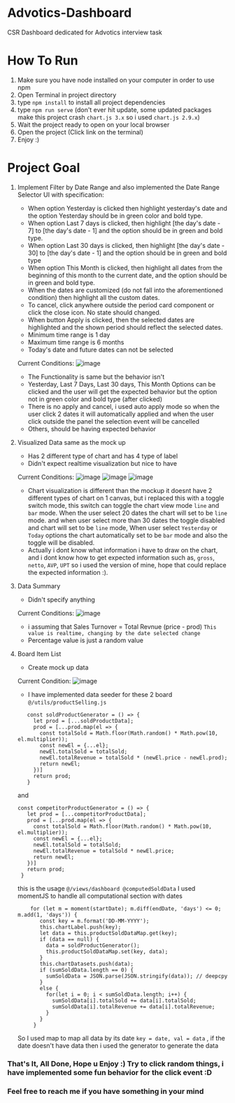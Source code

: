 # Advotics-Dashboard
CSR Dashboard dedicated for Advotics interview task

# How To Run
1. Make sure you have node installed on your computer in order to use npm
2. Open Terminal in project directory
3. type `npm install` to install all project dependencies
4. type `npm run serve` (don't ever hit update, some updated packages make this project crash `chart.js 3.x` so i used `chart.js 2.9.x`)
5. Wait the project ready to open on your local browser
6. Open the project (Click link on the terminal)
7. Enjoy :)

# Project Goal
1. Implement Filter by Date Range and also implemented the Date Range Selector UI with specification:
    * When option Yesterday is clicked then highlight yesterday's date and the option Yesterday should be in green color and bold type.
    * When option Last 7 days is clicked, then highlight [the day's date - 7] to [the day's date - 1] and the option should be in green and bold type.
    * When option Last 30 days is clicked, then highlight [the day's date - 30] to [the day's date - 1] and the option should be in green and bold type
    * When option This Month is clicked, then highlight all dates from the beginning of this month to the current date, and the option should be in green and bold type.
    * When the dates are customized (do not fall into the aforementioned condition) then highlight all the custom dates.
    * To cancel, click anywhere outside the period card component or click the close icon. No state should changed.
    * When button Apply is clicked, then the selected dates are highlighted and the shown period should reflect the selected dates.
    * Minimum time range is 1 day
    * Maximum time range is 6 months
    * Today's date and future dates can not be selected
    
    Current Conditions:
    ![image](https://user-images.githubusercontent.com/53457819/114290280-c4b03e80-9aa8-11eb-9cde-41e0cddc6343.png)

    * The Functionality is same but the behavior isn't
    * Yesterday, Last 7 Days, Last 30 days, This Month Options can be clicked and the user will get the expected behavior but the option not in green color and bold type (after clicked)
    * There is no apply and cancel, i used auto apply mode so when the user click 2 dates it will automatically applied and when the user click outside the panel the selection event will be cancelled
    * Others, should be having expected behavior
2. Visualized Data same as the mock up
    * Has 2 different type of chart and has 4 type of label
    * Didn't expect realtime visualization but nice to have
    
    Current Conditions:
    ![image](https://user-images.githubusercontent.com/53457819/114290299-f1fcec80-9aa8-11eb-8b6e-7b9465e64682.png)
    ![image](https://user-images.githubusercontent.com/53457819/114290314-fde8ae80-9aa8-11eb-97d4-b827549ad192.png)
    ![image](https://user-images.githubusercontent.com/53457819/114290379-7a7b8d00-9aa9-11eb-8d6b-a4a2df6b81b4.png)

    * Chart visualization is different than the mockup it doesnt have 2 different types of chart on 1 canvas, but i replaced this with a toggle switch mode, this switch can toggle the chart view mode `line` and `bar` mode. When the user select 20 dates the chart will set to be `line` mode. and when user select more than 30 dates the toggle disabled and chart will set to be `line` mode, When user select `Yesterday` or `Today` options the chart automatically set to be `bar` mode and also the toggle will be disabled.
    * Actually i dont know what information i have to draw on the chart, and i dont know how to get expected information such as, `gross`, `netto`, `AVP`, `UPT` so i used the version of mine, hope that could replace the expected information :).
3. Data Summary
    * Didn't specify anything

    Current Conditions:
    ![image](https://user-images.githubusercontent.com/53457819/114290445-07bee180-9aaa-11eb-8cf5-5d6e27b0c1f9.png)

    * i assuming that Sales Turnover = Total Revnue (price - prod) `This value is realtime, changing by the date selected change`
    * Percentage value is just a random value
 4. Board Item List
    * Create mock up data
    
    Current Condition:
    ![image](https://user-images.githubusercontent.com/53457819/114290482-46549c00-9aaa-11eb-93df-e4b19485ea0c.png)

    * I have implemented data seeder for these 2 board `@/utils/productSelling.js`

     ```
        const soldProductGenerator = () => {
          let prod = [...soldProductData];
          prod = [...prod.map(el => {
            const totalSold = Math.floor(Math.random() * Math.pow(10, el.multiplier));
            const newEl = {...el};
            newEl.totalSold = totalSold;
            newEl.totalRevenue = totalSold * (newEl.price - newEl.prod);
            return newEl;
          })]
          return prod;
        }
     ```
     
     and
     
     ```
     const competitorProductGenerator = () => {
        let prod = [...competitorProductData];
        prod = [...prod.map(el => {
          const totalSold = Math.floor(Math.random() * Math.pow(10, el.multiplier));
          const newEl = {...el};
          newEl.totalSold = totalSold;
          newEl.totalRevenue = totalSold * newEl.price;
          return newEl;
        })]
        return prod;
      }
     ```
     
     this is the usage `@/views/dashboard @computedSoldData` I used momentJS to handle all computational section with dates
     
     ```
         for (let m = moment(startDate); m.diff(endDate, 'days') <= 0; m.add(1, 'days')) {
            const key = m.format('DD-MM-YYYY');
            this.chartLabel.push(key);
            let data = this.productSoldDataMap.get(key);
            if (data == null) {
              data = soldProductGenerator();
              this.productSoldDataMap.set(key, data);
            }
            this.chartDatasets.push(data);
            if (sumSoldData.length == 0) {
              sumSoldData = JSON.parse(JSON.stringify(data)); // deepcpy
            }
            else {
              for(let i = 0; i < sumSoldData.length; i++) {
                sumSoldData[i].totalSold += data[i].totalSold;
                sumSoldData[i].totalRevenue += data[i].totalRevenue;
              }
            }
          }
     ```
     
     So I used map to map all data by its date `key = date, val = data` , if the date doesn't have data then i used the generator to generate the data
     
 ### That's It, All Done, Hope u Enjoy :) Try to click random things, i have implemented some fun behavior for the click event :D
 ### Feel free to reach me if you have something in your mind
